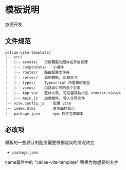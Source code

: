 # 模板说明

方便开发

## 文件规范

```shell
celiae-vite-template/
|-- src/
|   |-- assets/   页面需要的图片或其他资源
|   |-- components/   小组件
|   |-- router/   路由配置文件夹
|   |-- server/   调用数据, 后端交互
|   |-- types/    Typescript 所需要的类型
|   |-- views/    由路由引导的各个页面
|   |-- App.vue   整体布局, 可设置导航栏加 <router-view/>
|   |-- main.js   加载插件, 导入全局文件
|-- vite.config.js    配置 vite
|-- index.html        单页面挂载点
|-- package.json      npm 软件包或脚本
```

## 必改项

模板的一些默认的配置需要根据现实的情况改变

- `package.json`

name属性中的 "celiae-vite-template" 替换为你想要的名字
